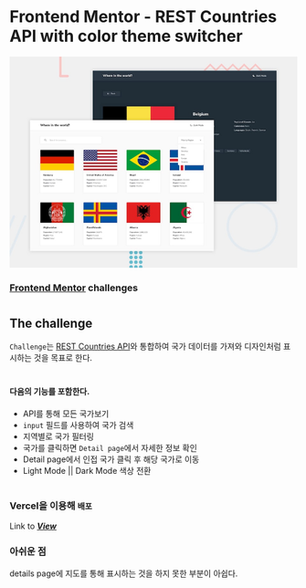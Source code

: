 # Frontend Mentor - REST Countries API with color theme switcher
![Design preview for the REST Countries API with color theme switcher coding challenge](./design/desktop-preview.jpg)
### [Frontend Mentor](https://www.frontendmentor.io) challenges 
#
## The challenge

`Challenge`는 [REST Countries API](https://restcountries.eu)와 통합하여 국가 데이터를 가져와 디자인처럼 표시하는 것을 목표로 한다.
#
#### 다음의 기능를 포함한다.
- API를 통해 모든 국가보기
- `input` 필드를 사용하여 국가 검색
- 지역별로 국가 필터링
- 국가를 클릭하면 `Detail page`에서 자세한 정보 확인
- Detail page에서 인접 국가 클릭 후 해당 국가로 이동
- Light Mode || Dark Mode 색상 전환 
#

### Vercel을 이용해 `배포`
Link to ***[View](https://countries-app-eight.vercel.app/)***

### 아쉬운 점
details page에 지도를 통해 표시하는 것을 하지 못한 부분이 아쉽다. 
